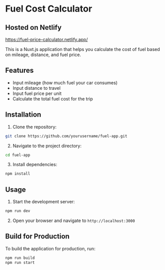 # Fuel Cost Calculator

## Hosted on Netlify

https://fuel-price-calculator.netlify.app/

This is a Nuxt.js application that helps you calculate the cost of fuel based on mileage, distance, and fuel price.

## Features

- Input mileage (how much fuel your car consumes)
- Input distance to travel
- Input fuel price per unit
- Calculate the total fuel cost for the trip

## Installation

1. Clone the repository:

```bash
git clone https://github.com/yourusername/fuel-app.git
```

2. Navigate to the project directory:

```bash
cd fuel-app
```

3. Install dependencies:

```bash
npm install
```

## Usage

1. Start the development server:

```bash
npm run dev
```

2. Open your browser and navigate to `http://localhost:3000`

## Build for Production

To build the application for production, run:

```bash
npm run build
npm run start
```
